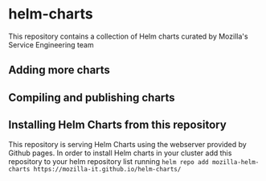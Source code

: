 # helm-charts
This repository contains a collection of Helm charts curated by Mozilla's Service Engineering team

## Adding more charts

## Compiling and publishing charts

## Installing Helm Charts from this repository
This repository is serving Helm Charts using the webserver provided by Github pages. In order to install Helm charts in your cluster
add this repository to your helm repository list running `helm repo add mozilla-helm-charts https://mozilla-it.github.io/helm-charts/`
